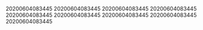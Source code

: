20200604083445
20200604083445
20200604083445
20200604083445
20200604083445
20200604083445
20200604083445
20200604083445
20200604083445
